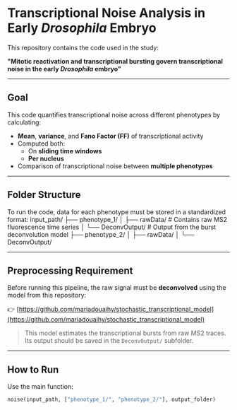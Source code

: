# Transcriptional Noise Analysis in Early *Drosophila* Embryo

This repository contains the code used in the study:

**"Mitotic reactivation and transcriptional bursting govern transcriptional noise in the early *Drosophila* embryo"**

---

## Goal

This code quantifies transcriptional noise across different phenotypes by calculating:

- **Mean**, **variance**, and **Fano Factor (FF)** of transcriptional activity
- Computed both:
  - On **sliding time windows**
  - **Per nucleus**
- Comparison of transcriptional noise between **multiple phenotypes**

---

## Folder Structure

To run the code, data for each phenotype must be stored in a standardized format:
input_path/
├── phenotype_1/
│   ├── rawData/         # Contains raw MS2 fluorescence time series
│   └── DeconvOutput/    # Output from the burst deconvolution model
├── phenotype_2/
│   ├── rawData/
│   └── DeconvOutput/

---

##  Preprocessing Requirement

Before running this pipeline, the raw signal must be **deconvolved** using the model from this repository:

👉 [https://github.com/mariadouaihy/stochastic_transcriptional_model](https://github.com/mariadouaihy/stochastic_transcriptional_model)

> This model estimates the transcriptional bursts from raw MS2 traces.  
> Its output should be saved in the `DeconvOutput/` subfolder.

---

##  How to Run

Use the main function:

```python
noise(input_path, ["phenotype_1/", "phenotype_2/"], output_folder)
